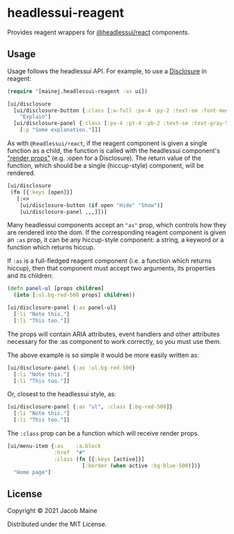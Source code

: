 # headlessui-reagent

Provides reagent wrappers for [@headlessui/react][headlessui] components.

## Usage

Usage follows the headlessui API. For example, to use a
[Disclosure][headlessui-disclosure] in reagent:

```clojure
(require '[mainej.headlessui-reagent :as ui])
```

```clojure
[ui/disclosure
  [ui/disclosure-button {:class [:w-full :px-4 :py-2 :text-sm :font-medium :text-purple-900 :bg-purple-100 :rounded-lg]}
    "Explain"]
  [ui/disclosure-panel {:class [:px-4 :pt-4 :pb-2 :text-sm :text-gray-500]}
    [:p "Some explanation."]]]
```

As with `@headlessui/react`, if the reagent component is given a single
function as a child, the function is called with the headlessui component's
["render props"][render-props] (e.g. :open for a Disclosure). The return
value of the function, which should be a single (hiccup-style) component, will
be rendered.

```clojure
[ui/disclosure
 (fn [{:keys [open]}]
   [:<>
    [ui/disclosure-button (if open "Hide" "Show")]
    [ui/disclosure-panel ,,,]])]
```

Many headlessui components accept an `"as"` prop, which controls how they are
rendered into the dom. If the corresponding reagent component is given an `:as`
prop, it can be any hiccup-style component: a string, a keyword or a function
which returns hiccup.

If `:as` is a full-fledged reagent component (i.e. a function which returns
hiccup), then that component must accept two arguments, its properties and its
children:

```clojure
(defn panel-ul [props children]
  (into [:ul.bg-red-500 props] children))

[ui/disclosure-panel {:as panel-ul}
  [:li "Note this."]
  [:li "This too."]]
```

The props will contain ARIA attributes, event handlers and other attributes
necessary for the :as component to work correctly, so you must use them.

The above example is so simple it would be more easily written as:

```clojure
[ui/disclosure-panel {:as :ul.bg-red-500}
  [:li "Note this."]
  [:li "This too."]]
```

Or, closest to the headlessui style, as:

```clojure
[ui/disclosure-panel {:as "ul", :class [:bg-red-500]}
  [:li "Note this."]
  [:li "This too."]]
```

The `:class` prop can be a function which will receive render props.

```clojure
[ui/menu-item {:as    :a.block
               :href  "#"
               :class (fn [{:keys [active]}]
                        [:border (when active :bg-blue-500)])}
  "Home page"]
```

## License

Copyright © 2021 Jacob Maine

Distributed under the MIT License.

[render-props]: https://reactjs.org/docs/render-props.html
[headlessui]: https://headlessui.dev/
[headlessui-disclosure]: https://headlessui.dev/react/disclosure
